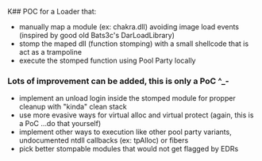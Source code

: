 K## POC for a Loader that:
* manually map a module (ex: chakra.dll) avoiding image load events (inspired by good old Bats3c's DarLoadLibrary)
* stomp the maped dll (function stomping) with a small shellcode that is act as a trampoline
* execute the stomped function using Pool Party locally

### Lots of improvement can be added, this is only a PoC ^_-
* implement an unload login inside the stomped module for propper cleanup with "kinda" clean stack
* use more evasive ways for virtual alloc and virtual protect (again, this is a PoC ...do that yourself)
* implement other ways to execution like other pool party variants, undocumented ntdll callbacks (ex: tpAlloc) or fibers
* pick better stompable modules that would not get flagged by EDRs

